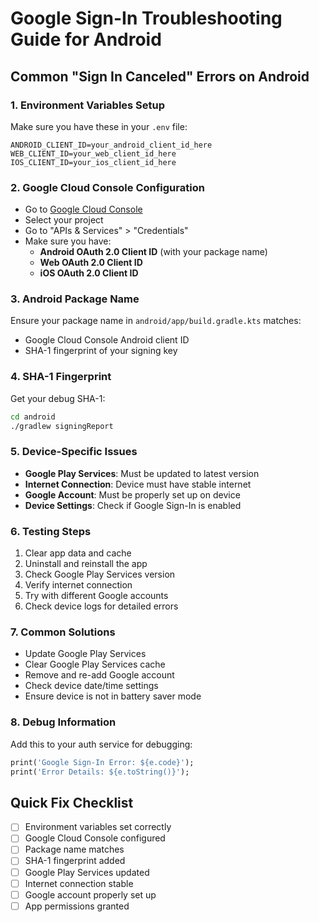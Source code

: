 # Google Sign-In Troubleshooting Guide for Android

## Common "Sign In Canceled" Errors on Android

### 1. **Environment Variables Setup**
Make sure you have these in your `.env` file:
```env
ANDROID_CLIENT_ID=your_android_client_id_here
WEB_CLIENT_ID=your_web_client_id_here
IOS_CLIENT_ID=your_ios_client_id_here
```

### 2. **Google Cloud Console Configuration**
- Go to [Google Cloud Console](https://console.cloud.google.com/)
- Select your project
- Go to "APIs & Services" > "Credentials"
- Make sure you have:
  - **Android OAuth 2.0 Client ID** (with your package name)
  - **Web OAuth 2.0 Client ID**
  - **iOS OAuth 2.0 Client ID**

### 3. **Android Package Name**
Ensure your package name in `android/app/build.gradle.kts` matches:
- Google Cloud Console Android client ID
- SHA-1 fingerprint of your signing key

### 4. **SHA-1 Fingerprint**
Get your debug SHA-1:
```bash
cd android
./gradlew signingReport
```

### 5. **Device-Specific Issues**
- **Google Play Services**: Must be updated to latest version
- **Internet Connection**: Device must have stable internet
- **Google Account**: Must be properly set up on device
- **Device Settings**: Check if Google Sign-In is enabled

### 6. **Testing Steps**
1. Clear app data and cache
2. Uninstall and reinstall the app
3. Check Google Play Services version
4. Verify internet connection
5. Try with different Google accounts
6. Check device logs for detailed errors

### 7. **Common Solutions**
- Update Google Play Services
- Clear Google Play Services cache
- Remove and re-add Google account
- Check device date/time settings
- Ensure device is not in battery saver mode

### 8. **Debug Information**
Add this to your auth service for debugging:
```dart
print('Google Sign-In Error: ${e.code}');
print('Error Details: ${e.toString()}');
```

## Quick Fix Checklist
- [ ] Environment variables set correctly
- [ ] Google Cloud Console configured
- [ ] Package name matches
- [ ] SHA-1 fingerprint added
- [ ] Google Play Services updated
- [ ] Internet connection stable
- [ ] Google account properly set up
- [ ] App permissions granted 